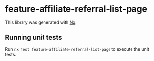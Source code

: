 # feature-affiliate-referral-list-page

This library was generated with [Nx](https://nx.dev).

## Running unit tests

Run `nx test feature-affiliate-referral-list-page` to execute the unit tests.
